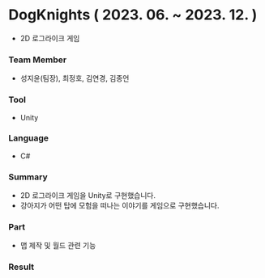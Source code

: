 # DogKnights ( 2023. 06. ~ 2023. 12. )
- 2D 로그라이크 게임


### Team Member
- 성지윤(팀장), 최정호, 김연경, 김종언


### Tool
- Unity


### Language
- C#


### Summary
- 2D 로그라이크 게임을 Unity로 구현했습니다.
- 강아지가 어떤 탑에 모험을 떠나는 이야기를 게임으로 구현했습니다.


### Part
- 맵 제작 및 월드 관련 기능


### Result


